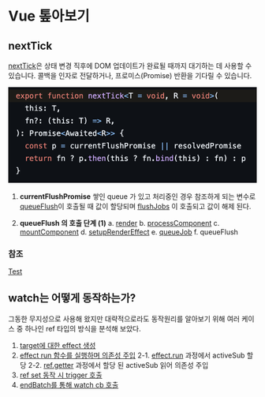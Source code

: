 # Vue 톺아보기

## nextTick

[nextTick](https://vuejs.org/api/general.html#nexttick)은 상태 변경 직후에 DOM 업데이트가 완료될 때까지 대기하는 데 사용할 수 있습니다. 콜백을 인자로 전달하거나, 프로미스(Promise) 반환을 기다릴 수 있습니다.

![nexttick-1](./assets/nexttick-1.png)

1. **currentFlushPromise**
쌓인 queue 가 있고 처리중인 경우 참조하게 되는 변수로 [queueFlush](https://github.com/vuejs/core/blob/7278d35213168ab072eb0f988106b993a4f8a0f7/packages/runtime-core/src/scheduler.ts#L114)이 호출될 때 값이 할당되며 [flushJobs](https://github.com/vuejs/core/blob/7278d35213168ab072eb0f988106b993a4f8a0f7/packages/runtime-core/src/scheduler.ts#L209) 이 호출되고 값이 해제 된다.

2. **queueFlush 의 호출 단계 (1)**
a. [render](https://github.com/vuejs/core/blob/main/packages/runtime-core/src/renderer.ts#L2366)
b. [processComponent](https://github.com/vuejs/core/blob/main/packages/runtime-core/src/renderer.ts#L1128)
c. [mountComponent](https://github.com/vuejs/core/blob/main/packages/runtime-core/src/renderer.ts#L1165)
d. [setupRenderEffect](https://github.com/vuejs/core/blob/main/packages/runtime-core/src/renderer.ts#L1275)
e. [queueJob](https://github.com/vuejs/core/blob/7278d35213168ab072eb0f988106b993a4f8a0f7/packages/runtime-core/src/scheduler.ts#L94)
f. queueFlush

### 참조

[Test](https://github.com/vuejs/core/blob/main/packages/runtime-core/__tests__/scheduler.spec.ts#L7)

## watch는 어떻게 동작하는가?

그동한 무지성으로 사용해 왔지만 대략적으로라도 동작원리를 알아보기 위해 여러 케이스 중 하나인 ref 타입의 방식을 분석해 보았다.

1. [target에 대한 effect 생성](https://github.com/vuejs/core/blob/d65b25cdda4c0e7fe8b51e000ecc3696baad0492/packages/reactivity/src/watch.ts#L288)
2. [effect run 함수를 실행하며 의존성 주입](https://github.com/vuejs/core/blob/d65b25cdda4c0e7fe8b51e000ecc3696baad0492/packages/reactivity/src/watch.ts#L316)
 2-1. [effect.run](https://github.com/vuejs/core/blob/main/packages/reactivity/src/effect.ts#L167) 과정에서 activeSub 할당
 2-2. [ref.getter](https://github.com/vuejs/core/blob/main/packages/reactivity/src/dep.ts#L102) 과정에서 할당 된 activeSub 읽어 의존성 주입
3. [ref set 동작 시 trigger 호출](https://github.com/vuejs/core/blob/main/packages/reactivity/src/ref.ts#L155)
4. [endBatch를 통해 watch cb 호출](https://github.com/vuejs/core/blob/main/packages/reactivity/src/dep.ts#L161)
